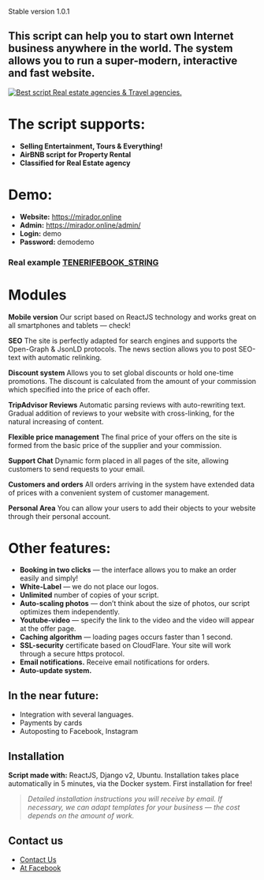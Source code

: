 Stable version 1.0.1

## This script can help you to start own Internet business anywhere in the world. The system allows you to run a super-modern, interactive and fast website.

[![Best script Real estate agencies & Travel agencies.](https://github.com/reactpython/best_script_for_agencies/blob/master/intro_booking.gif?raw=true)](https://tenerifebook.com)

# The script supports:

-   **Selling Entertainment, Tours & Everything!**
-   **AirBNB script for Property Rental**    
-   **Classified for Real Estate agency**

# Demo:

-   **Website:** https://mirador.online
-   **Admin:** https://mirador.online/admin/    
-   **Login:** demo
-   **Password:** demodemo


### Real example [__TENERIFEBOOK_STRING__](https://tenerifebook.com)

# Modules

**Mobile version**
Our script based on ReactJS technology and works great on all smartphones and tablets — check!

**SEO**
The site is perfectly adapted for search engines and supports the Open-Graph & JsonLD protocols.
The news section allows you to post SEO-text with automatic relinking.

**Discount system**
Allows you to set global discounts or hold one-time promotions. The discount is calculated from the amount of your    commission which    specified into the price of each offer.

**TripAdvisor Reviews**
Automatic parsing reviews with auto-rewriting text.
Gradual addition of reviews to your website with cross-linking, for the natural increasing of content.

**Flexible price management**
The final price of your offers on the site is formed from the basic price of the supplier and your commission.

**Support Chat**
Dynamic form placed in all pages of the site, allowing customers to send requests to your email.

**Customers and orders**
All orders arriving in the system have extended data of prices with a convenient system of customer management.

**Personal Area**
You can allow your users to add their objects to your website through their personal account.

# Other features:

-   **Booking in two clicks** — the interface allows you to make an order easily and simply!
-   **White-Label** — we do not place our logos.
-   **Unlimited** number of copies of your script.
-   **Auto-scaling photos** — don’t think about the size of photos, our script optimizes them independently.
-   **Youtube-video** — specify the link to the video and the video will appear at the offer page.
-   **Caching algorithm** — loading pages occurs faster than 1 second.
-   **SSL-security** certificate based on CloudFlare. Your site will work through a secure https protocol.
-   **Email notifications.** Receive email notifications for orders.    
-   **Auto-update system.**

## In the near future:

-   Integration with several languages.
-   Payments by cards    
-   Autoposting to Facebook, Instagram
    

## Installation

**Script made with:** ReactJS, Django v2, Ubuntu.
Installation takes place automatically in 5 minutes, via the Docker system. First installation for free!

> *Detailed installation instructions you will receive by email.*
> *If necessary, we can adapt templates for your business — the cost depends on the amount of work.*


## Contact us

-   [Contact Us](mailto:imconfirmer@gmail.com)
-   [At Facebook](https://www.facebook.com/profile.php?id=100000600443708)